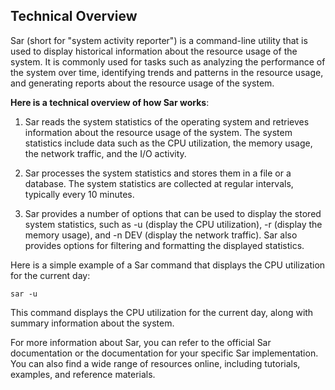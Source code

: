 ## Technical Overview

Sar (short for "system activity reporter") is a command-line utility that is used to display historical information about the resource usage of the system. It is commonly used for tasks such as analyzing the performance of the system over time, identifying trends and patterns in the resource usage, and generating reports about the resource usage of the system.

**Here is a technical overview of how Sar works**:

1. Sar reads the system statistics of the operating system and retrieves information about the resource usage of the system. The system statistics include data such as the CPU utilization, the memory usage, the network traffic, and the I/O activity.

1. Sar processes the system statistics and stores them in a file or a database. The system statistics are collected at regular intervals, typically every 10 minutes.

1. Sar provides a number of options that can be used to display the stored system statistics, such as -u (display the CPU utilization), -r (display the memory usage), and -n DEV (display the network traffic). Sar also provides options for filtering and formatting the displayed statistics.

Here is a simple example of a Sar command that displays the CPU utilization for the current day:

```
sar -u
```

This command displays the CPU utilization for the current day, along with summary information about the system.

For more information about Sar, you can refer to the official Sar documentation or the documentation for your specific Sar implementation. You can also find a wide range of resources online, including tutorials, examples, and reference materials.

